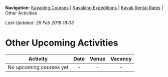 **Navigation:** [Kayaking Courses](index) &#124; [Kayaking Expeditions](expedition) &#124; [Kayak Rental Rates](rental) &#124; Other Activities

_Last Updated: 28 Feb 2018 18:03_
# Other Upcoming Activities

Activity | Date | Venue | Vacancy
:---:|:---:|:---:|:---:
No upcoming courses yet|-|-|-

